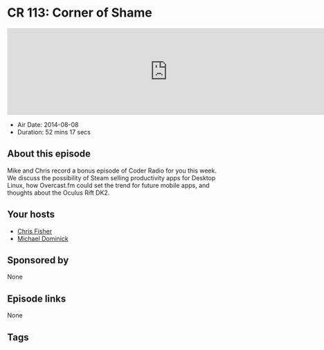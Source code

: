 # CR 113: Corner of Shame

<iframe src="https://player.fireside.fm/v2/MLf2ZzhC+xWuHGjfq?theme=dark" width="740" height="200" frameborder="0" scrolling="no"></iframe>

* Air Date: 2014-08-08
* Duration: 52 mins 17 secs

## About this episode

Mike and Chris record a bonus episode of Coder Radio for you this week. We discuss the possibility of Steam selling productivity apps for Desktop Linux, how Overcast.fm could set the trend for future mobile apps, and thoughts about the Oculus Rift DK2.

## Your hosts
* [Chris Fisher](https://coder.show/hosts/chrislas)
* [Michael Dominick](https://coder.show/hosts/michael)

## Sponsored by

None



## Episode links

None



## Tags

